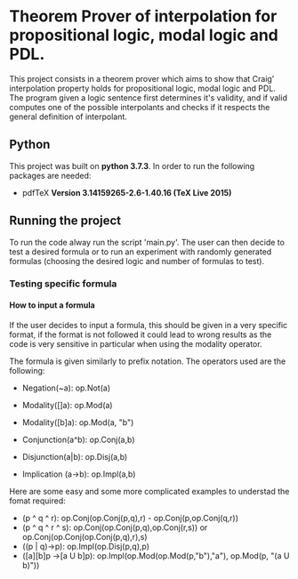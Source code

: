 # Theorem Prover of interpolation for propositional logic, modal logic and PDL.

This project consists in a theorem prover which aims to show that Craig' interpolation property holds for propositional logic, modal logic and PDL. The program given a logic sentence first determines it's validity, and if valid computes one of the possible interpolants and checks if it respects the general definition of interpolant.


## Python

This project was built on **python 3.7.3**. In order to run the following packages are needed:

* pdfTeX **Version 3.14159265-2.6-1.40.16 (TeX Live 2015)**

## Running the project

To run the code alway run the script 'main.py'. The user can then decide to test a desired formula or to run an experiment with randomly generated formulas (choosing the desired logic and number of formulas to test).

### Testing specific formula

#### How to input a formula

If the user decides to input a formula, this should be given in a very specific format, if the format is not followed it could lead to wrong results as the code is very sensitive in particular when using the modality operator.

The formula is given similarly to prefix notation. The operators used are the following:

* Negation(~a): op.Not(a)
* Modality([]a): op.Mod(a)
* Modality([b]a): op.Mod(a, "b")

* Conjunction(a^b): op.Conj(a,b)
* Disjunction(a|b): op.Disj(a,b)
* Implication (a->b): op.Impl(a,b)

Here are some easy and some more complicated examples to understad the fomat required:

* (p ^ q ^ r): op.Conj(op.Conj(p,q),r) - op.Conj(p,op.Conj(q,r))
* (p ^ q ^ r ^ s): op.Conj(op.Conj(p,q),op.Conj(r,s)) or op.Conj(op.Conj(op.Conj(p,q),r),s)
* ((p | q)->p): op.Impl(op.Disj(p,q),p)
* ([a][b]p ->[a U b]p): op.Impl(op.Mod(op.Mod(p,"b"),"a"), op.Mod(p, "(a U b)"))



